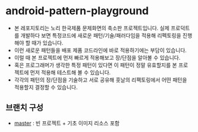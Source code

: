 # android-pattern-playground

- 본 레포지토리는 노리 한국제품 문제화면의 축소판 프로젝트입니다. 실제 프로덕트를 개발하다 보면 특정코드에 새로운 패턴/기술/패러다임을 적용해 리펙토링을 진행해야 할 때가 있습니다.
- 이런 새로운 패턴들을 배포 제품 코드라인에 바로 적용하기에는 부담이 있습니다.
- 이럴 때 본 프로젝트에 먼저 빠르게 적용해보고 장/단점을 알아볼 수 있습니다.
- 혹은 프로그래머가 생각한 특정 패턴이 있다면 이 패턴이 정말 유효할지를 본 프로젝트에 먼저 적용해 테스트해 볼 수 있습니다.
- 각각의 패턴의 장/단점을 기술하고 서로 공유해 훗날의 리팩토링에서 어떤 패턴을 적용할지 결정할 수 있습니다.

## 브랜치 구성

- [master](https://github.com/Knowre-Dev/android-pattern-playground) : 빈 프로젝트 + 기초 이미지 리소스 포함

